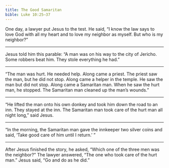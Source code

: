 ```yaml
---
title: The Good Samaritan
bible: Luke 10:25–37
---
```


One day, a lawyer put Jesus to the test.
He said, “I know the law says to love God
with all my heart and to love my neighbor
as myself. But who is my neighbor?”

---

Jesus told him this parable:
“A man was on his way to the city
of Jericho. Some robbers beat him.
They stole everything he had.”

---

“The man was hurt. He needed help. Along
came a priest. The priest saw the man, but
he did not stop. Along came a helper in the
temple. He saw the man but did not stop.
Along came a Samaritan man. When he saw
the hurt man, he stopped. The Samaritan
man cleaned up the man’s wounds.”

---

“He lifted the man onto his own donkey
and took him down the road to an inn.
They stayed at the inn. The Samaritan
man took care of the hurt man all night
long,” said Jesus.

---

“In the morning, the Samaritan man gave
the innkeeper two silver coins and said,
‘Take good care of him until I return.’ ”

---

After Jesus finished the story, he asked,
“Which one of the three men was the
neighbor?” The lawyer answered,
“The one who took care of the hurt man.”
Jesus said, “Go and do as he did.”


